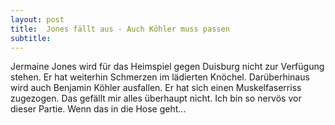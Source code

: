 ```yaml
---
layout: post
title:  Jones fällt aus - Auch Köhler muss passen
subtitle:  
---
```


Jermaine Jones wird für das Heimspiel gegen Duisburg nicht zur Verfügung stehen. Er hat weiterhin Schmerzen im lädierten Knöchel. Darüberhinaus wird auch Benjamin Köhler ausfallen. Er hat sich einen Muskelfaserriss zugezogen. Das gefällt mir alles überhaupt nicht. Ich bin so nervös vor dieser Partie. Wenn das in die Hose geht...


